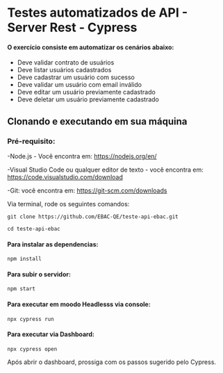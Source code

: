 # Testes automatizados de API - Server Rest - Cypress

#### O exercício consiste em automatizar os cenários abaixo:
- Deve validar contrato de usuários
- Deve listar usuários cadastrados
- Deve cadastrar um usuário com sucesso
- Deve validar um usuário com email inválido
- Deve editar um usuário previamente cadastrado
- Deve deletar um usuário previamente cadastrado


## Clonando e executando em sua máquina

### Pré-requisito:

-Node.js - Você encontra em: https://nodejs.org/en/

-Visual Studio Code ou qualquer editor de texto - você encontra em: https://code.visualstudio.com/download

-Git: você encontra em: https://git-scm.com/downloads


Via terminal, rode os seguintes comandos:
```  
git clone https://github.com/EBAC-QE/teste-api-ebac.git
```
```
cd teste-api-ebac
```

#### Para instalar as dependencias:
```
npm install 
```

#### Para subir o servidor:
```
npm start
```

#### Para executar em moodo Headlesss via console:
```
npx cypress run
```

#### Para executar via Dashboard:
```
npx cypress open 
```
Após abrir o dashboard, prossiga com os passos sugerido pelo Cypress.





